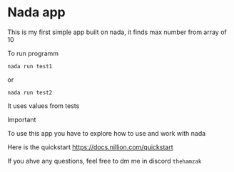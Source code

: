 # Nada app
This is my first simple app built on nada, it finds max number from array of 10

To run programm
```
nada run test1
```
or
```
nada run test2
```
It uses values from tests
> [!IMPORTANT]
> To use this app you have to explore how to use and work with nada
> 
> Here is the quickstart https://docs.nillion.com/quickstart
>
> If you ahve any questions, feel free to dm me in discord ```thehamzak```
